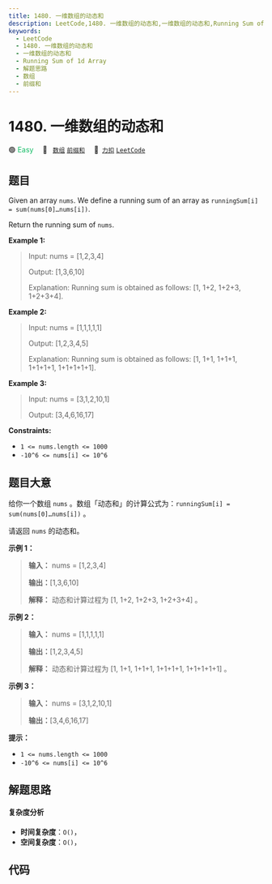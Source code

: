 ```yaml
---
title: 1480. 一维数组的动态和
description: LeetCode,1480. 一维数组的动态和,一维数组的动态和,Running Sum of 1d Array,解题思路,数组,前缀和
keywords:
  - LeetCode
  - 1480. 一维数组的动态和
  - 一维数组的动态和
  - Running Sum of 1d Array
  - 解题思路
  - 数组
  - 前缀和
---
```


# 1480. 一维数组的动态和

🟢 <font color=#15bd66>Easy</font>&emsp; 🔖&ensp; [`数组`](/tag/array.md) [`前缀和`](/tag/prefix-sum.md)&emsp; 🔗&ensp;[`力扣`](https://leetcode.cn/problems/running-sum-of-1d-array) [`LeetCode`](https://leetcode.com/problems/running-sum-of-1d-array)

## 题目

Given an array `nums`. We define a running sum of an array as `runningSum[i] =
sum(nums[0]…nums[i])`.

Return the running sum of `nums`.



**Example 1:**

> Input: nums = [1,2,3,4]
> 
> Output: [1,3,6,10]
> 
> Explanation: Running sum is obtained as follows: [1, 1+2, 1+2+3, 1+2+3+4].

**Example 2:**

> Input: nums = [1,1,1,1,1]
> 
> Output: [1,2,3,4,5]
> 
> Explanation: Running sum is obtained as follows: [1, 1+1, 1+1+1, 1+1+1+1, 1+1+1+1+1].

**Example 3:**

> Input: nums = [3,1,2,10,1]
> 
> Output: [3,4,6,16,17]

**Constraints:**

  * `1 <= nums.length <= 1000`
  * `-10^6 <= nums[i] <= 10^6`


## 题目大意

给你一个数组 `nums` 。数组「动态和」的计算公式为：`runningSum[i] = sum(nums[0]…nums[i])` 。

请返回 `nums` 的动态和。



**示例 1：**

> 
> 
> 
> 
> 
> **输入：** nums = [1,2,3,4]
> 
> **输出：**[1,3,6,10]
> 
> **解释：** 动态和计算过程为 [1, 1+2, 1+2+3, 1+2+3+4] 。

**示例 2：**

> 
> 
> 
> 
> 
> **输入：** nums = [1,1,1,1,1]
> 
> **输出：**[1,2,3,4,5]
> 
> **解释：** 动态和计算过程为 [1, 1+1, 1+1+1, 1+1+1+1, 1+1+1+1+1] 。

**示例 3：**

> 
> 
> 
> 
> 
> **输入：** nums = [3,1,2,10,1]
> 
> **输出：**[3,4,6,16,17]
> 
> 



**提示：**

  * `1 <= nums.length <= 1000`
  * `-10^6 <= nums[i] <= 10^6`


## 解题思路

#### 复杂度分析

- **时间复杂度**：`O()`，
- **空间复杂度**：`O()`，

## 代码

```javascript

```
